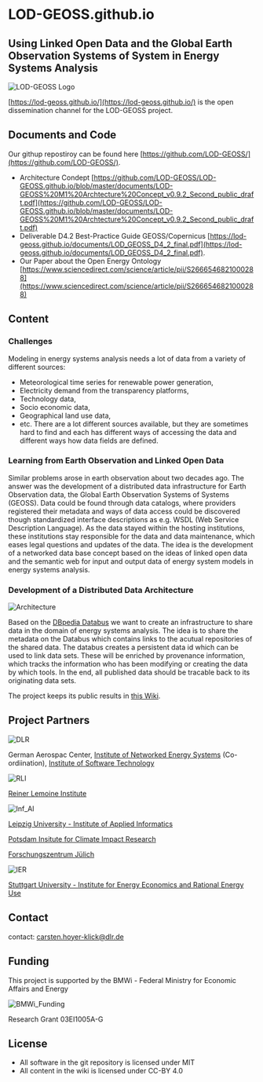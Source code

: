 # LOD-GEOSS.github.io
## Using Linked Open Data and the Global Earth Observation Systems of System in Energy Systems Analysis

![LOD-GEOSS Logo](images/LOD-GEOSS_Logo_small.png)

[https://lod-geoss.github.io/](https://lod-geoss.github.io/) is the open dissemination channel for the LOD-GEOSS project. 
## Documents and Code


Our githup repostiroy can be found here [https://github.com/LOD-GEOSS/](https://github.com/LOD-GEOSS/). 

- Architecture Condept [https://github.com/LOD-GEOSS/LOD-GEOSS.github.io/blob/master/documents/LOD-GEOSS%20M1%20Archtecture%20Concept_v0.9.2_Second_public_draft.pdf](https://github.com/LOD-GEOSS/LOD-GEOSS.github.io/blob/master/documents/LOD-GEOSS%20M1%20Archtecture%20Concept_v0.9.2_Second_public_draft.pdf)
- Deliverable D4.2 Best-Practice Guide GEOSS/Copernicus [https://lod-geoss.github.io/documents/LOD_GEOSS_D4_2_final.pdf](https://lod-geoss.github.io/documents/LOD_GEOSS_D4_2_final.pdf). 
- Our Paper about the Open Energy Ontology [https://www.sciencedirect.com/science/article/pii/S2666546821000288](https://www.sciencedirect.com/science/article/pii/S2666546821000288)

## Content
### Challenges

Modeling in energy systems analysis needs a lot of data from a variety of different sources: 
* Meteorological time series for renewable power generation, 
* Electricity demand from the transparency platforms, 
* Technology data, 
* Socio economic data, 
* Geographical land use data, 
* etc. 
There are a lot different sources available, but they are sometimes hard to find and each has different ways of accessing the data and different ways how data fields are defined. 

### Learning from Earth Observation and Linked Open Data
Similar problems arose in earth observation about two decades ago. The answer was the development of a distributed data infrastructure for Earth Observation data, the Global Earth Observation Systems of Systems (GEOSS). Data could be found through data catalogs, where providers registered their metadata and ways of data access could be discovered though standardized interface descriptions as e.g. WSDL (Web Service Description Language). 
As the data stayed within the hosting institutions, these institutions stay responsible for the data and data maintenance, which eases legal questions and updates of the data. The idea is the development of a networked data base concept based on the ideas of linked open data and the semantic web for input and output data of energy system models in energy systems analysis. 

### Development of a Distributed Data Architecture

![Architecture](images/database-provenance-tracking.02.png)

Based on the [DBpedia Databus](https://databus.dbpedia.org/about) we want to create an infrastructure to share data in the domain of energy systems analysis. The idea is to share the metadata on the Databus which contains links to the acutual repositories of the shared data. The databus creates a persistent data id which can be used to link data sets. These will be enriched by provenance information, which tracks the information who has been modifying or creating the data by which tools. In the end, all published data should be tracable back to its originating data sets.  

The project keeps its public results in [this Wiki](https://github.com/LOD-GEOSS/LOD-GEOSS.github.io/wiki).

## Project Partners

![DLR](images/DLR_Logo_engl_small.png) 

German Aerospac Center, [Institute of Networked Energy Systems](https://www.dlr.de/ve) (Co-ordiination), [Institute of Software Technology](https://www.dlr.de/sc)

![RLI](images/RLI_logo_small.png) 

[Reiner Lemoine Institute](https://www.rl-institut.de)

![Inf_AI](images/InfAI_logo_ENG_small.png) 

[Leipzig University - Institute of Applied Informatics](https://infai.org)

[Potsdam Insitute for Climate Impact Research](https://www.pik-potsdam.de)

[Forschungszentrum Jülich](https://www.fz-juelich.de)

![IER](images/IER_Logo.png) 

[Stuttgart University - Institute for Energy Economics and Rational Energy Use](https://www.ier.uni-stuttgart.de/en/)

## Contact

contact: carsten.hoyer-klick@dlr.de 

## Funding

This project is supported by the BMWi - Federal Ministry for Economic Affairs and Energy

![BMWi_Funding](images/supported_by_BMWi.png)

Research Grant 03EI1005A-G

## License

* All software in the git repository is licensed under MIT
* All content in the wiki is licensed under CC-BY 4.0
